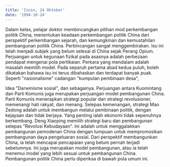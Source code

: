 ```yaml
---
title: 'Isnin, 24 Oktober'
date: '1994-10-24'
---
```


Dalam kelas, pelajar doktor membincangkan pilihan mod perkembangan politik China, menentukan keadaan perkembangan politik China dari perspektif perkembangan sejarah, dan kemungkinan dan kemustahilan pembangunan politik China. Perbincangan sangat menggembirakan. Isu ini telah menjadi subjek yang belum selesai di China sejak Perang Opium. Perjuangan untuk kegunaan fizikal pada asasnya adalah perbezaan pendapat mengenai pola pertikaian. Perkara yang mendalam adalah masalah memilih model. Pada separuh pertama abad kedua puluh, boleh dikatakan bahawa isu ini terus dibahaskan dan terdapat banyak puak. Seperti "nasionalisme" cadangan "kumpulan pembinaan desa",

Idea "Darwinisme sosial", dan sebagainya. Perjuangan antara Kuomintang dan Parti Komunis juga merupakan perjuangan model pembangunan China. Parti Komunis menerapkan strategi popular dan strategi revolusioner, memenangi hati rakyat, dan menang. Selepas kemenangan, strategi Mao Zedong adalah untuk membangun melalui pembinaan politik, dengan kejayaan dan tidak berjaya. Yang penting ialah ekonomi tidak sepenuhnya berkembang. Deng Xiaoping memilih strategi baru dan pembangunan selepas "Revolusi Kebudayaan". Ini adalah untuk menggalakkan pembangunan pemodenan China dengan tumpuan untuk mempromosikan pembangunan daya pengeluaran sosial. Dari perspektif membangunkan China, ia telah mencapai pencapaian yang belum pernah terjadi sebelumnya. Ini juga merupakan model pembangunan, atau ia telah menemui model yang lebih sesuai untuk pembangunan China. Pembangunan politik China perlu diperiksa di bawah pola umum ini.

